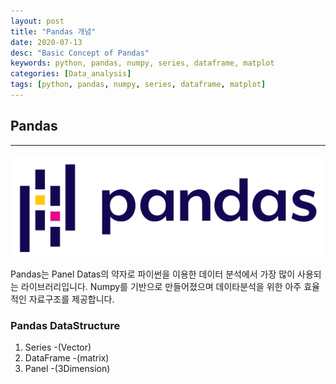 ```yaml
---
layout: post
title: "Pandas 개념"
date: 2020-07-13
desc: "Basic Concept of Pandas"
keywords: python, pandas, numpy, series, dataframe, matplot
categories: [Data_analysis]
tags: [python, pandas, numpy, series, dataframe, matplot]
---
```


## Pandas

___

![pandasLogo](/static/assets/img/blog/data_analysis/02Pandas/pandasLogo.png)

Pandas는 Panel Datas의 약자로 파이썬을 이용한 데이터 분석에서 가장 많이 사용되는 라이브러리입니다. Numpy를 기반으로 만들어졌으며 데이타분석을 위한 아주 효율적인 자료구조를 제공합니다. 

### Pandas DataStructure

1) Series       -(Vector)
2) DataFrame    -(matrix)
3) Panel        -(3Dimension)


